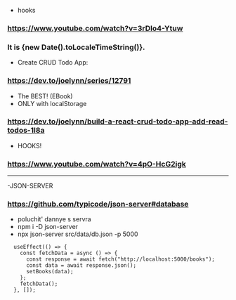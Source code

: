 - hooks 
### https://www.youtube.com/watch?v=3rDlo4-Ytuw


<h3 className="Date">It is {new Date().toLocaleTimeString()}.</h3>

- Create CRUD Todo App:
### https://dev.to/joelynn/series/12791

- The BEST! (EBook)
- ONLY with localStorage
### https://dev.to/joelynn/build-a-react-crud-todo-app-add-read-todos-1l8a

- HOOKS!
### https://www.youtube.com/watch?v=4pO-HcG2igk
---

-JSON-SERVER
### https://github.com/typicode/json-server#database
- poluchit' dannye s servra
- npm i -D json-server
- npx json-server src/data/db.json -p 5000
```
  useEffect(() => {
    const fetchData = async () => {
      const response = await fetch("http://localhost:5000/books");
      const data = await response.json();
      setBooks(data);
    };
    fetchData();
  }, []);
```